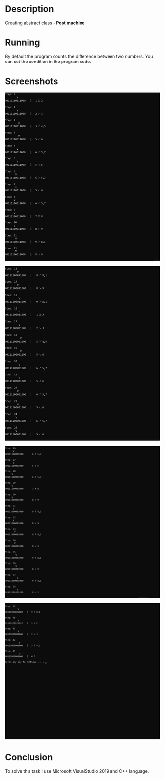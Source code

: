 # Description

Creating abstract class - **Post machine**

# Running

By default the program counts the difference between two numbers. You can set the condition in the program code.

# Screenshots

![first part](Post_machine/screenshots/1.png)

![second part](Post_machine/screenshots/2.png)

![third part](Post_machine/screenshots/3.png)

![final part](Post_machine/screenshots/4.png)

# Conclusion

To solve this task I use Microsoft VisualStudio 2019 and C++ language.